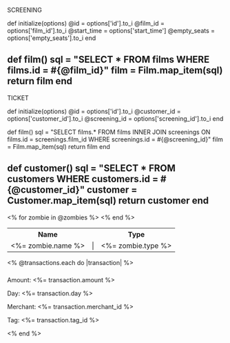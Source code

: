 SCREENING

def initialize(options)
  @id = options['id'].to_i
  @film_id = options['film_id'].to_i
  @start_time = options['start_time']
  @empty_seats = options['empty_seats'].to_i
  end

  def film()
    sql = "SELECT * FROM films WHERE films.id = #{@film_id}"
    film = Film.map_item(sql)
    return film
  end
-------------------------------------------------------------------
TICKET

def initialize(options)
  @id = options['id'].to_i
  @customer_id = options['customer_id'].to_i
  @screening_id = options['screening_id'].to_i
end

def film()
  sql = "SELECT films.* FROM films INNER JOIN screenings ON films.id = screenings.film_id WHERE screenings.id = #{@screening_id}"
  film = Film.map_item(sql)
  return film
end

def customer()
  sql = "SELECT * FROM customers WHERE customers.id = #{@customer_id}"
  customer = Customer.map_item(sql)
  return customer
end
-------------------------------------------------------------------



<table>
  <tr>
    <th>Name</th>
    <th></th>
    <th>Type</th>
  </tr>
  <% for zombie in @zombies %>
  <tr>
    <td><%= zombie.name %></td>
    <td>|</td>
    <td><%= zombie.type %></td>
  </tr>
  <% end %>
</table>


<div id="transaction-wrapper">
  <% @transactions.each do |transaction| %>

  <div class="transaction">
    <h3><a href="/transaction/<%= transaction.id %>"></a></h3>
    <p>Amount: <%= transaction.amount %></p>
    <p>Day: <%= transaction.day %></p>
    <p>Merchant: <%= transaction.merchant_id %></p>
    <p>Tag: <%= transaction.tag_id %></p>
  </div>

  <% end %>
</div>